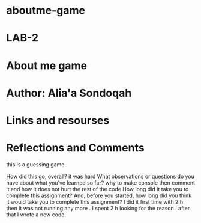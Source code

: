 # aboutme-game
# LAB-2
# About me game
# Author: Alia'a Sondoqah
 
# Links and resourses



 # Reflections and Comments
 this is a guessing game

 How did this go, overall? it was hard
What observations or questions do you have about what you’ve learned so far? why to make console then comment it and how it does not hurt the rest of the code
How long did it take you to complete this assignment? And, before you started, how long did you think it would take you to complete this assignment? I did it first time with 2 h then it was not running any more . I spent 2 h looking for the reason . after that I wrote a new code.